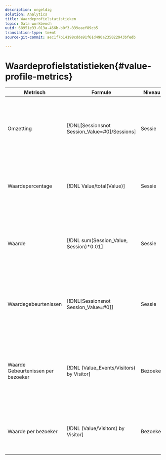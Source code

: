 ```yaml
---
description: ongeldig
solution: Analytics
title: Waardeprofielstatistieken
topic: Data workbench
uuid: 68951e33-013a-466b-b0f3-839eaef89cb5
translation-type: tm+mt
source-git-commit: aec1f7b14198cdde91f61d490a235022943bfedb

---
```



# Waardeprofielstatistieken{#value-profile-metrics}

| Metrisch | Formule | Niveau | Beschrijving |
|---|---|---|---|
| Omzetting | [!DNL[Sessionsnot Session_Value=#0]/Sessions] | Sessie | Het percentage van zittingen die bedrijfswaarde (zoals die door het Model van de Bedrijfswaarde wordt bepaald) produceerden. |
| Waardepercentage | [!DNL Value/total(Value)] | Sessie | Het percentage van algemene waarde die uit de geselecteerde reeks zittingen werd geproduceerd. |
| Waarde | [!DNL sum(Session_Value, Session)*0.01] | Sessie | De totale bedrijfswaarde die, in dollars (zoals die door het Model van de Bedrijfswaarde wordt bepaald) wordt geproduceerd. |
| Waardegebeurtenissen | [!DNL[Sessionsnot Session_Value=#0]] | Sessie | De telling van zittingen die bedrijfswaarde (zoals die door het Model Bedrijfs van de Waarde wordt bepaald) produceerde. |
| Waarde Gebeurtenissen per bezoeker | [!DNL (Value_Events/Visitors) by Visitor] | Bezoeker | Het gemiddelde aantal zittingen voor elke bezoeker die bedrijfswaarde (zoals die door het Model van de Bedrijfswaarde wordt bepaald) produceerde. |
| Waarde per bezoeker | [!DNL (Value/Visitors) by Visitor] | Bezoeker | De gemiddelde bedrijfswaarde, in dollars, door elke bezoeker wordt geproduceerd die. |
